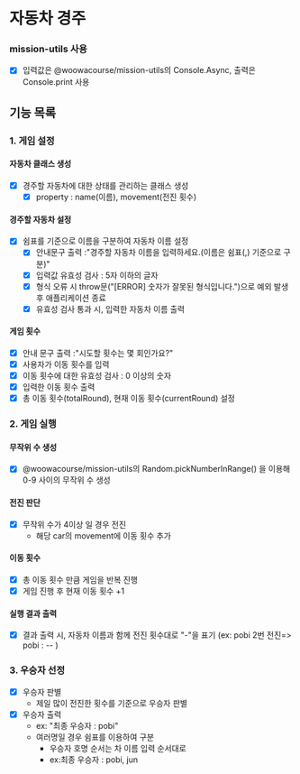 # 자동차 경주

### mission-utils 사용

- [x] 입력값은 @woowacourse/mission-utils의 Console.Async, 출력은 Console.print 사용

## 기능 목록

### 1. 게임 설정

#### 자동차 클래스 생성

- [x] 경주할 자동차에 대한 상태를 관리하는 클래스 생성
  - [x] property : name(이름), movement(전진 횟수)

#### 경주할 자동차 설정

- [x] 쉼표를 기준으로 이름을 구분하여 자동차 이름 설정
  - [x] 안내문구 출력 :"경주할 자동차 이름을 입력하세요.(이름은 쉼표(,) 기준으로 구분)"
  - [x] 입력값 유효성 검사 : 5자 이하의 글자
  - [x] 형식 오류 시 throw문("[ERROR] 숫자가 잘못된 형식입니다.")으로 예외 발생 후 애플리케이션 종료
  - [x] 유효성 검사 통과 시, 입력한 자동차 이름 출력

#### 게임 횟수

- [x] 안내 문구 출력 :"시도할 횟수는 몇 회인가요?"
- [x] 사용자가 이동 횟수를 입력
- [x] 이동 횟수에 대한 유효성 검사 : 0 이상의 숫자
- [x] 입력한 이동 횟수 출력
- [x] 총 이동 횟수(totalRound), 현재 이동 횟수(currentRound) 설정

### 2. 게임 실행

#### 무작위 수 생성

- [x] @woowacourse/mission-utils의 Random.pickNumberInRange() 을 이용해 0-9 사이의 무작위 수 생성

#### 전진 판단

- [x] 무작위 수가 4이상 일 경우 전진
  - 해당 car의 movement에 이동 횟수 추가

#### 이동 횟수

- [x] 총 이동 횟수 만큼 게임을 반복 진행
- [x] 게임 진행 후 현재 이동 횟수 +1

#### 실행 결과 출력

- [x] 결과 출력 시, 자동차 이름과 함께 전진 횟수대로 "-"을 표기
      (ex: pobi 2번 전진=> pobi : -- )

### 3. 우승자 선정

- [x] 우승자 판별
  - 제일 많이 전진한 횟수를 기준으로 우승자 판별
- [x] 우승자 출력
  - ex: "최종 우승자 : pobi"
  - 여러명일 경우 쉼표를 이용하여 구분
    - 우승자 호명 순서는 차 이름 입력 순서대로
    - ex:최종 우승자 : pobi, jun

